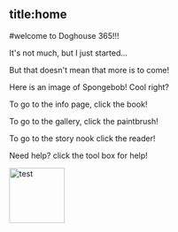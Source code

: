 title:home
---
#welcome to Doghouse 365!!!
<p style="font-size: 14px">It's not much, but I just started...</p>
<p>But that doesn't mean that more is to come!</p>
<p>Here is an image of Spongebob! Cool right?</p>
<p>To go to the info page, click the book!</p>
<p>To go to the gallery, click the paintbrush!</p>
<p>To go to the story nook click the reader!</p>
<p>Need help? click the tool box for help!</p>
<img src="http://images.huffingtonpost.com/2015-07-14-1436902565-62 35018-SpongeBob_5.png" alt="test" height="100">